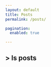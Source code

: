 ```yaml
---
layout: default
title: Posts
permalink: /posts/

pagination: 
  enabled: true

---
```

## > ls posts
